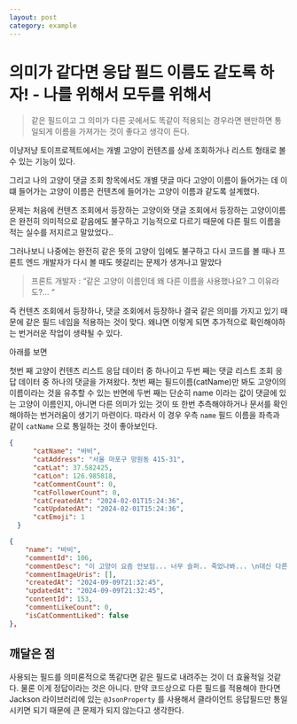 ```yaml
---
layout: post
category: example
---
```


# 의미가 같다면 응답 필드 이름도 같도록 하자! - 나를 위해서 모두를 위해서

> 같은 필드이고 그 의미가 다른 곳에서도 똑같이 적용되는 경우라면 왠만하면 통일되게 이름을 가져가는 것이 좋다고 생각이 든다.

이냥저냥 토이프로젝트에서는 개별 고양이 컨텐츠를 상세 조회하거나 리스트 형태로 볼 수 있는 기능이 있다.

그리고 나의 고양이 댓글 조회 항목에서도 개별 댓글 마다 고양이 이름이 들어가는 데 이떄 들어가는 고양이 이름은 컨텐츠에 들어가는 고양이 이름과 같도록 설계했다.

문제는 처음에 컨텐츠 조회에서 등장하는 고양이와 댓글 조회에서 등장하는 고양이이름은 완전히 의미적으로 같음에도 불구하고 기능적으로 다르기 때문에 다른 필드 이름을 적는 실수를 저지르고 말았었다..

그러나보니 나중에는 완전히 같은 뜻의 고양이 임에도 불구하고 다시 코드를 볼 때나 프론트 엔드 개발자가 다시 볼 때도 헷갈리는 문제가 생겨나고 말았다

> 프론트 개발자 : “같은 고양이 이름인데 왜 다른 이름을 사용했나요? 그 이유라도?… “

즉 컨텐츠 조회에서 등장하나, 댓글 조회에서 등장하나 결국 같은 의미를 가지고 있기 때문에 같은 필드 네임을 적용하는 것이 맞다. 왜냐면 이렇게 되면 추가적으로 확인해야하는 번거러운 작업이 생략될 수 있다.

아래를 보면

첫번 째 고양이 컨텐츠 리스트 응답 데이터 중 하나이고 두번 째는 댓글 리스트 조회 응답 데이터 중 하나의 댓글을 가져왔다. 
첫번 째는 필드이름(catName)만 봐도 고양이의 이름이라는 것을 유추할 수 있는 반면에 두번 째는 단순히 name 이라는 값이 댓글에 있는 고양이 이름인지, 아니면 다른 의미가 있는 것이 또 한번 추측해야하거나 문서를 확인해야하는 번거러움이 생기기 마련이다.
따라서 이 경우 우측 `name` 필드 이름을 좌측과 같이 `catName` 으로 통일하는 것이 좋아보인다.

```json
{
      "catName": "바비",
      "catAddress": "서울 마포구 망원동 415-31",
      "catLat": 37.582425,
      "catLon": 126.985818,
      "catCommentCount": 0,
      "catFollowerCount": 0,
      "catCreatedAt": "2024-02-01T15:24:36",
      "catUpdatedAt": "2024-02-01T15:24:36",
      "catEmoji": 1
  }
```

```json
{
    "name": "바비",
    "commentId": 106,
    "commentDesc": "이 고양이 요즘 안보임... 너무 슬퍼.. 죽었나봐... \n대신 다른 고양이가 오고있어",
    "commentImageUris": [],
    "createdAt": "2024-09-09T21:32:45",
    "updatedAt": "2024-09-09T21:32:45",
    "contentId": 153,
    "commentLikeCount": 0,
    "isCatCommentLiked": false
},
```

## 깨달은 점

사용되는 필드를 의미론적으로 똑같다면 같은 필드로 내려주는 것이 더 효율적일 것같다. 물론 이게 정답이라는 것은 아니다.
만약 코드상으로 다른 필드를 적용해야 한다면 Jackson 라이브러리에 있는 `@JsonProperty` 를 사용해서 클라이언트 응답필드만 통일시키면 되기 때문에 큰 문제가 되지 않는다고 생각한다.